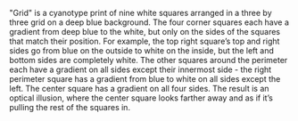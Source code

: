 "Grid" is a cyanotype print of nine white squares arranged in a three by three grid on a deep blue background. The four corner squares each have a gradient from deep blue to the white, but only on the sides of the squares that match their position. For example, the top right square’s top and right sides go from blue on the outside to white on the inside, but the left and bottom sides are completely white. The other squares around the perimeter each have a gradient on all sides except their innermost side - the right perimeter square has a gradient from blue to white on all sides except the left. The center square has a gradient on all four sides. The result is an optical illusion, where the center square looks farther away and as if it’s pulling the rest of the squares in.
